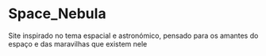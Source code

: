 # Space_Nebula
Site inspirado no tema espacial e astronómico, pensado para os amantes do espaço e das maravilhas que existem nele
